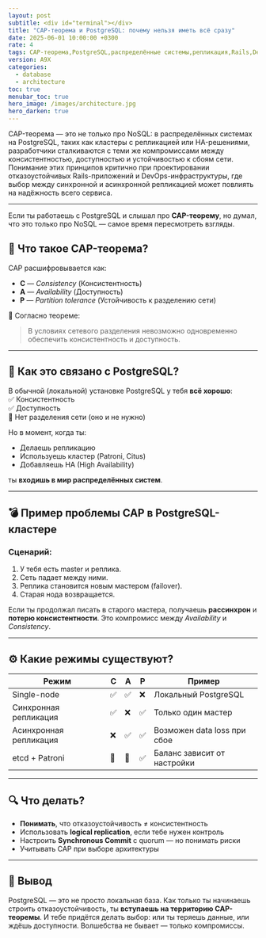 ```yaml
---
layout: post
subtitle: <div id="terminal"></div>
title: "CAP-теорема и PostgreSQL: почему нельзя иметь всё сразу"
date: 2025-06-01 10:00:00 +0300
rate: 4
tags: CAP-теорема,PostgreSQL,распределённые системы,репликация,Rails,DevOps
version: A9X
categories:
  - database
  - architecture
toc: true
menubar_toc: true
hero_image: /images/architecture.jpg
hero_darken: true
---
```

CAP-теорема — это не только про NoSQL: в распределённых системах на PostgreSQL, таких как кластеры с репликацией или HA-решениями, разработчики сталкиваются с теми же компромиссами между консистентностью, доступностью и устойчивостью к сбоям сети. Понимание этих принципов критично при проектировании отказоустойчивых Rails-приложений и DevOps-инфраструктуры, где выбор между синхронной и асинхронной репликацией может повлиять на надёжность всего сервиса.

---
Если ты работаешь с PostgreSQL и слышал про **CAP-теорему**, но думал, что это только про NoSQL — самое время пересмотреть взгляды.

## 📐 Что такое CAP-теорема?

CAP расшифровывается как:

- **C** — *Consistency* (Консистентность)
- **A** — *Availability* (Доступность)
- **P** — *Partition tolerance* (Устойчивость к разделению сети)

📌 Согласно теореме:  
> В условиях сетевого разделения невозможно одновременно обеспечить консистентность и доступность.

---

## 🧠 Как это связано с PostgreSQL?

В обычной (локальной) установке PostgreSQL у тебя **всё хорошо**:  
✅ Консистентность  
✅ Доступность  
🚫 Нет разделения сети (оно и не нужно)

Но в момент, когда ты:

- Делаешь репликацию
- Используешь кластер (Patroni, Citus)
- Добавляешь HA (High Availability)

ты **входишь в мир распределённых систем**.

---

## 💣 Пример проблемы CAP в PostgreSQL-кластере

### Сценарий:

1. У тебя есть master и реплика.
2. Сеть падает между ними.
3. Реплика становится новым мастером (failover).
4. Старая нода возвращается.

Если ты продолжал писать в старого мастера, получаешь **рассинхрон** и **потерю консистентности**. Это компромисс между *Availability* и *Consistency*.

---

## ⚙️ Какие режимы существуют?

| Режим                | C | A | P | Пример                    |
|----------------------|---|---|---|---------------------------|
| Single-node          | ✅ | ✅ | ❌ | Локальный PostgreSQL      |
| Синхронная репликация | ✅ | ❌ | ✅ | Только один мастер        |
| Асинхронная репликация | ❌ | ✅ | ✅ | Возможен data loss при сбое |
| etcd + Patroni       | 🔁 | 🔁 | ✅ | Баланс зависит от настройки |

---

## 🔍 Что делать?

- **Понимать**, что отказоустойчивость ≠ консистентность
- Использовать **logical replication**, если тебе нужен контроль
- Настроить **Synchronous Commit** с quorum — но понимать риски
- Учитывать CAP при выборе архитектуры

---

## 📌 Вывод

PostgreSQL — это не просто локальная база. Как только ты начинаешь строить отказоустойчивость, ты **вступаешь на территорию CAP-теоремы**. И тебе придётся делать выбор: или ты теряешь данные, или ждёшь доступности. Волшебства не бывает — только компромиссы.
